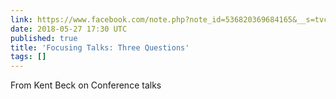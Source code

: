 ```yaml
---
link: https://www.facebook.com/note.php?note_id=536820369684165&__s=tvcbwpb5jii3twkmchsn
date: 2018-05-27 17:30 UTC
published: true
title: 'Focusing Talks: Three Questions'
tags: []
---
```


From Kent Beck on Conference talks

